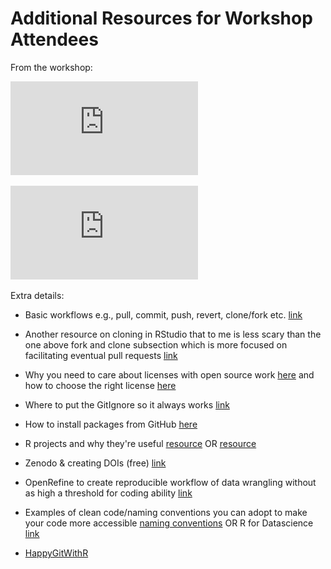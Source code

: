 # Additional Resources for Workshop Attendees

From the workshop: 

![Infographic](https://github.com/emmajhudgins/WEN_github/blob/main/Resources/github_infographic.pdf)

![Slides](https://github.com/emmajhudgins/WEN_github/blob/main/Resources/Project-based%20workflows%20with%20GitHub.pdf)



Extra details:

- Basic workflows e.g., pull, commit, push, revert, clone/fork etc. [link](https://happygitwithr.com/workflows-intro.html)

- Another resource on cloning in RStudio that to me is less scary than the one above fork and clone subsection which is more focused on facilitating eventual pull requests [link](https://datacarpentry.org/rr-version-control/03-git-in-rstudio/index.html)

- Why you need to care about licenses with open source work [here](https://opensource.guide/legal/) and how to choose the right license [here](https://gist.github.com/nicolasdao/a7adda51f2f185e8d2700e1573d8a633)

- Where to put the GitIgnore so it always works [link](https://carpentries-incubator.github.io/git-Rstudio-course/02-ignore/index.html)

- How to install packages from GitHub [here](https://www.displayr.com/installing-r-packages-from-github/)

- R projects and why they're useful [resource](https://support.rstudio.com/hc/en-us/articles/200526207-Using-RStudio-Projects) OR [resource](https://r4ds.had.co.nz/workflow-projects.html)

- Zenodo & creating DOIs (free) [link](https://zenodo.org/)

- OpenRefine to create reproducible workflow of data wrangling without as high a threshold for coding ability [link](https://openrefine.org/)

- Examples of clean code/naming conventions you can adopt to make your code more accessible [naming conventions](https://datamanagement.hms.harvard.edu/collect/file-naming-conventions) OR R for Datascience [link](https://r4ds.had.co.nz/introduction.html)
- [HappyGitWithR](https://happygitwithr.com/)



